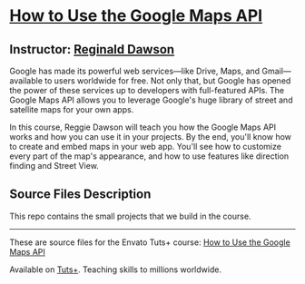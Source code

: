 # [How to Use the Google Maps API][published url]
## Instructor: [Reginald Dawson][instructor url]


Google has made its powerful web services—like Drive, Maps, and Gmail—available to users worldwide for free. Not only that, but Google has opened the power of these services up to developers with full-featured APIs. The Google Maps API allows you to leverage Google's huge library of street and satellite maps for your own apps.

In this course, Reggie Dawson will teach you how the Google Maps API works and how you can use it in your projects. By the end, you'll know how to create and embed maps in your web app. You'll see how to customize every part of the map's appearance, and how to use features like direction finding and Street View.


## Source Files Description

This repo contains the small projects that we build in the course.

------

These are source files for the Envato Tuts+ course: [How to Use the Google Maps API][published url]

Available on [Tuts+](https://tutsplus.com). Teaching skills to millions worldwide.

[published url]: https://code.tutsplus.com/courses/how-to-use-the-google-maps-api
[instructor url]: https://tutsplus.com/authors/reginald-dawson
